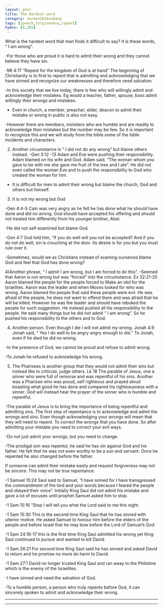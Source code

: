```yaml
---
layout: post
title: The Hardest word
category: sermon2018subang
tags: [speech,forgiveness,repent]
hymns: [4,305]
---
```

What is the hardest word that man finds it difficult to say?
It is these words, “ I am wrong”. 

-For those who are proud it is hard to admit their wrong and they cannot believe they have sin. 

-Mt 4:17  “Repent for the kingdom of God is at hand” 
The beginning of Christianity is to first to repent that is admitting and acknowledging  that we have sinned and  recognize our weaknesses and therefore need salvation.  

-In this society that we live today, there is few who will willingly admit and acknowledge their mistakes. 
Eg would a teacher, father, spouse, boss admit willingly their wrongs and mistakes.

- Even in church, a member, preacher, elder, deacon to admit their mistake or wrong in public is also not easy. 

-However there are members, ministers who are humble and are readily to acknowledge their mistakes but the number may be few. So it is important to recognize this and we will study from the bible some of the bible incidents and characters.  

2) Another circumstance is “ I did not do any wrong” but blame others instead. 
-Gen 3:12 -13 Adam and Eve were pushing their responsibility. Adam blamed on his wife and God. Adam said, “The woman whom you gave to be with me she gave me fruit of the tree and I ate”. He did not even called the woman Eve and to push the responsibility to God who created the woman for him. 

- It is difficult for men to admit their wrong but blame the church, God and others but himself. 

3) It is not my wrong but God

-Gen 4:4-5 Cain was very angry as he felt he has done what he should have done and did no wrong. God should have accepted his offering and should not treated him differently from his younger brother, Abel. 

-He did not self examined but blame God. 

-Gen 4:7 God told him, “if you do well will you not be accepted? And if you do not do well, sin is crouching at the door. Its desire is for you but you must rule over it. 

-Sometimes, would we as Christians instead of examing ourselves blame God and feel that God has done wrong?

4)Another phrase, “ I admit I am wrong, but I am forced to do this”. 
-Seemed that Aaron is not wrong but was “forced” into the circumstance.
Ex 32:21-25 Aaron blamed the people for the people forced to Make an idol for the Israelites.  Aaron was the leader and when Moses looked for who was wrong. Aaron blamed the people that said these people were evil. He was afraid of the people, he does not want to offend them and was afraid that he will be killed. However he was the leader and should have rebuked the people for such suggestion. He instead pushed all his responsibility to the people.  He said many things but he did not admit “ I am wrong”. So he pushed his responsibility to the others and to God. 

4) Another person. Even though I die I will not admit my wrong. 
Jonah 4:9 Jonah said, “ Yes I do well to be angry angry enough to die.” To Jonah, even if he died he did no wrong. 

-In the presence of God, we cannot be proud and refuse to admit wrong.

-To Jonah he refused to acknowledge his wrong.   

5) The Pharisees is another group  that they would not admit their sins but instead like to criticize, judge others. 
Lk 18  The parable of Jesus, one a sinner who were full of remorse and was repentful of his sins. Another was a Pharisee who was proud, self righteous and prayed aloud boasting what good he has done and compared his righteousness  with a sinner. God will instead hear the prayer of the sinner who is humble and repentful. 

-The parable of Jesus is to bring the importance of being repentful and admitting sins. 
The first step of repentance is to acknowledge and admit the wrongs and sins. 
Even though acknowledging your wrongs will mean that they will need to repent. To correct the wrongs that you have done. 
So after admitting your mistake you need to correct your evil ways. 

-Do not just admit your wrongs, but you need to change. 

-The prodigal son was repentul, he said he has sin against God and his father. He felt that he was not even worthy to be a son and servant. Once he repented he also changed before the father. 

If someone can admit their mistake easily and request forgiveness may not be sincere. This may not be true repentance.

-1 Samuel 15:24 Saul said to Samuel, “I have sinned for I have transgressed the commandment of the lord and your words because I feared the people and obeyed their voice”.
Initially King Saul did not admit his mistake and gave a lot of excuses until prophet Samuel asked him to stop.  

-1 Sam 15:16 “Stop I will tell you what the Lord said to me this night.

-1 Sam 15:30 This is the second time King Saul that he has sinned with ulterior motive. He asked Samuel to honour him before the elders of the people and before Israel that he may bow before the Lord of Samuel’s God.

-1 Sam 24:16-17 this is the first time King Saul admitted his wrong yet King Saul continued to pursue and wanted to kill David. 

-1 Sam 26:21 For second time King Saul said he has sinned and asked David to return and he promise no more do harm to David. 

-1 Sam 27:1 David no longer trusted King Saul and ran away to the Philistine which is the enemy of the Israelites. 
   
-I have sinned and need the salvation of God. 

-To a humble person, a person who truly repents before God, it can sincerely spoken to admit and acknowledge their wrong. 





----
****

